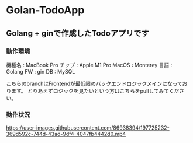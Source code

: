 # Golan-TodoApp
## Golang + ginで作成したTodoアプリです

### 動作環境
機種名 : MacBook Pro
チップ : Apple M1 Pro
MacOS : Monterey
言語 : Golang
FW : gin
DB : MySQL 

こちらのbranchはFrontendが最低限のバックエンドロジックメインになっております。
とりあえずロジックを見たいという方はこちらをpullしてみてください。

### 動作状況
https://user-images.githubusercontent.com/86938394/197725232-369d592c-744d-43ad-9df4-4047fb4442d0.mp4




